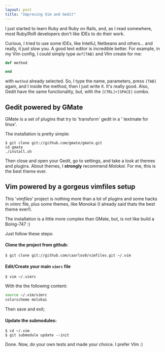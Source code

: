 ```yaml
---
layout: post
title: "Improving Vim and Gedit"
---
```


I just started to learn Ruby and Ruby on Rails, and, as I read somewhere,
most Ruby/RoR developers don't like IDEs to do their work.

Curious, I tried to use some IDEs, like IntelliJ, Netbeans and others... and
really, it just slow you.
A good text editor is incredible better. For example, in my VIm config, I could
simply type `def[TAB]` and VIm create for me:

```ruby
def method

end
```

with `method` already selected. So, I type the name, parameters, press
`[TAB]` again, and I inside the method, then I just write it. It's really good.
Also, Gedit have the same functionality, but, with the `[CTRL]+[SPACE]` combo.

## Gedit powered by GMate

GMate is a set of plugins that try to 'transform' gedit in a '
textmate for linux'.

The installation is pretty simple:

```console
$ git clone git://github.com/gmate/gmate.git
cd gmate
./install.sh
```

Then close and open your Gedit, go to settings, and take a look at themes and
plugins. About themes, I **strongly** recommend *Molokai*. For me, this is
the best theme ever.


## Vim powered by a gorgeus vimfiles setup

This '*vimfiles*' project is nothing more than a lot of plugins and some
hacks in *vimrc* file, plus some themes, like Monokai (I already said thats
the best theme ever!).

The installation is a little more complex than GMate, but, is not like build a
Boing-747 :)

Just follow these steps:

#### Clone the project from github:

```console
$ git clone git://github.com/caarlos0/vimfiles.git ~/.vim
```

####  Edit/Create your main `vimrc` file

```console
$ vim ~/.vimrc
```

With the the following content:

```bash
source ~/.vim/vimrc
colorscheme molokai
```

Then save and exit;

#### Update the submodules:

```console
$ cd ~/.vim
$ git submodule update --init
```

Done. Now, do your own tests and made your choice. I prefer VIm :)

